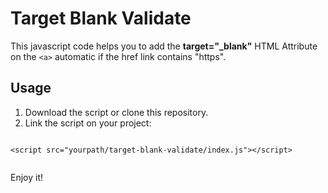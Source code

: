 # Target Blank Validate

This javascript code helps you to add the **target="_blank"** HTML Attribute on the ```<a>``` automatic if the href link contains "https".


## Usage

1. Download the script or clone this repository.
2. Link the script on your project:


```

<script src="yourpath/target-blank-validate/index.js"></script>


```

Enjoy it!